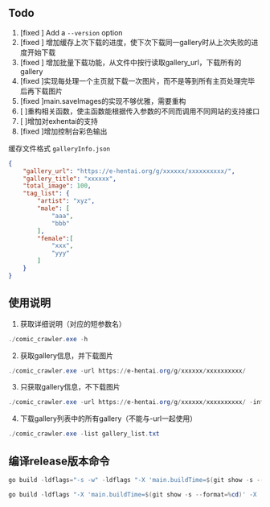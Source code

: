 ## Todo

1. [fixed ] Add a `--version` option
2. [fixed ] 增加缓存上次下载的进度，使下次下载同一gallery时从上次失败的进度开始下载
3. [fixed ] 增加批量下载功能，从文件中按行读取gallery_url，下载所有的gallery
4. [fixed ]实现每处理一个主页就下载一次图片，而不是等到所有主页处理完毕后再下载图片
5. [fixed ]main.saveImages的实现不够优雅，需要重构
6. [  ]重构相关函数，使主函数能根据传入参数的不同而调用不同网站的支持接口
7. [  ]增加对exhentai的支持
8. [fixed ]增加控制台彩色输出

缓存文件格式
`galleryInfo.json`
```json
{
    "gallery_url": "https://e-hentai.org/g/xxxxxx/xxxxxxxxxx/",
    "gallery_title": "xxxxxx",
    "total_image": 100,
    "tag_list": {
        "artist": "xyz",
        "male": [
            "aaa",
            "bbb"
        ],
        "female":[
            "xxx",
            "yyy"
        ]
    }
}
```

##  使用说明
1. 获取详细说明（对应的短参数名）
```powershell
./comic_crawler.exe -h
```
2. 获取gallery信息，并下载图片
```powershell
./comic_crawler.exe -url https://e-hentai.org/g/xxxxxx/xxxxxxxxxx/
```
3. 只获取gallery信息，不下载图片
```powershell
./comic_crawler.exe -url https://e-hentai.org/g/xxxxxx/xxxxxxxxxx/ -info true
```
4. 下载gallery列表中的所有gallery（不能与-url一起使用）
```powershell
./comic_crawler.exe -list gallery_list.txt
```
## 编译release版本命令

```powershell
go build -ldflags="-s -w" -ldflags "-X 'main.buildTime=$(git show -s --format=%cd)' -X 'main.goVersion=$(go version)'" -o comic_crawler.exe main.go
```
```powershell
go build -ldflags "-X 'main.buildTime=$(git show -s --format=%cd)' -X 'main.goVersion=$(go version)'" -o comic_crawler.exe main.go
```